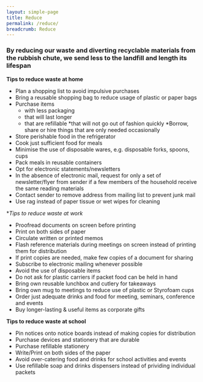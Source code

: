 ```yaml
---
layout: simple-page
title: Reduce
permalink: /reduce/
breadcrumb: Reduce
---
```


### By reducing our waste and diverting recyclable materials from the rubbish chute, we send less to the landfill and length its lifespan


**Tips to reduce waste at home**


* Plan a shopping list to avoid impulsive purchases
* Bring a reusable shopping bag to reduce usage of plastic or paper bags
* Purchase items
  * with less packaging
  * that will last longer
  * that are refillable
  *that will not go out of fashion quickly
*Borrow, share or hire things that are only needed occasionally
* Store perishable food in the refrigerator
* Cook just sufficient food for meals
* Minimise the use of disposable wares, e.g. disposable forks, spoons, cups
* Pack meals in reusable containers
* Opt for electronic statements/newsletters
* In the absence of electronic mail, request for only a set of newsletter/flyer from sender if a few members of the household receive the same reading materials
* Contact sender to remove address from mailing list to prevent junk mail
* Use rag instead of paper tissue or wet wipes for cleaning


**Tips to reduce waste at work*

* Proofread documents on screen before printing
* Print on both sides of paper
* Circulate written or printed memos
* Flash reference materials during meetings on screen instead of printing them for distribution
* If print copies are needed, make few copies of a document for sharing
* Subscribe to electronic mailing whenever possible
* Avoid the use of disposable items
* Do not ask for plastic carriers if packet food can be held in hand
* Bring own reusable lunchbox and cutlery for takeaways
* Bring own mug to meetings to reduce use of plastic or Styrofoam cups
* Order just adequate drinks and food for meeting, seminars, conference and events
* Buy longer-lasting & useful items as corporate gifts


**Tips to reduce waste at school**

* Pin notices onto notice boards instead of making copies for distribution
* Purchase devices and stationery that are durable
* Purchase refillable stationery
* Write/Print on both sides of the paper
* Avoid over-catering food and drinks for school activities and events
* Use refillable soap and drinks dispensers instead of prividing individual packets
